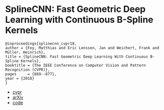 #  SplineCNN: Fast Geometric Deep Learning with Continuous B-Spline Kernels

```
@inproceedings{splinecnn_cvpr18,
author = {Fey, Matthias and Eric Lenssen, Jan and Weichert, Frank and Müller, Heinrich},
title = {SplineCNN: Fast Geometric Deep Learning With Continuous B-Spline Kernels},
booktitle = {The IEEE Conference on Computer Vision and Pattern Recognition (CVPR)},
pages     = {869--877},
year = {2018}
}
```

- [cvpr](http://openaccess.thecvf.com/content_cvpr_2018/html/Fey_SplineCNN_Fast_Geometric_CVPR_2018_paper.html)
- [arXiv](https://arxiv.org/abs/1711.08920)
- [code](https://github.com/rusty1s/pytorch_spline_conv)
